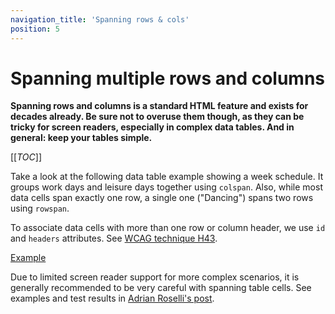 ```yaml
---
navigation_title: 'Spanning rows & cols'
position: 5
---
```


# Spanning multiple rows and columns

**Spanning rows and columns is a standard HTML feature and exists for decades already. Be sure not to overuse them though, as they can be tricky for screen readers, especially in complex data tables. And in general: keep your tables simple.**

[[_TOC_]]

Take a look at the following data table example showing a week schedule. It groups work days and leisure days together using `colspan`. Also, while most data cells span exactly one row, a single one ("Dancing") spans two rows using `rowspan`.

To associate data cells with more than one row or column header, we use `id` and `headers` attributes. See [WCAG technique H43](https://www.w3.org/WAI/WCAG22/Techniques/html/H43.html).

[Example](_examples/table-spanning-multiple-rows-and-columns)

Due to limited screen reader support for more complex scenarios, it is generally recommended to be very careful with spanning table cells. See examples and test results in [Adrian Roselli's post](https://adrianroselli.com/2023/02/avoid-spanning-table-headers.html).
